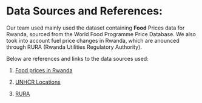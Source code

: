 # Data Sources and References:

Our team used mainly used the dataset containing **Food** Prices data for Rwanda, sourced from the World Food Programme Price Database. We also took into account fuel price changes in Rwanda, which are anounced through RURA (Rwanda Utilities Regulatory Authority).

Below are references and links to the data sources used:

1. [Food prices in Rwanda](https://data.humdata.org/group/rwa)

2. [UNHCR Locations](https://www.unhcr.org/rw/where-we-work)

3. [RURA](https://twitter.com/rura_rwanda)